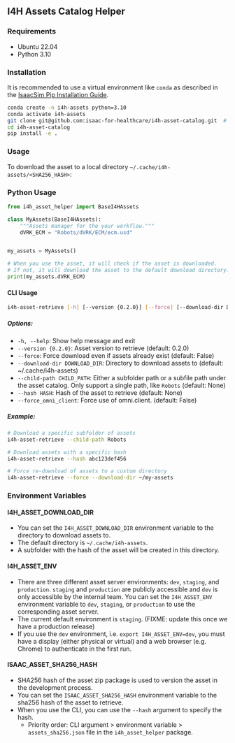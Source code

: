 ## I4H Assets Catalog Helper

### Requirements

- Ubuntu 22.04
- Python 3.10

### Installation

It is recommended to use a virtual environment like `conda` as described in the [IsaacSim Pip Installation Guide](https://docs.isaacsim.omniverse.nvidia.com/4.5.0/installation/install_python.html#installation-using-pip).

```bash
conda create -n i4h-assets python=3.10
conda activate i4h-assets
git clone git@github.com:isaac-for-healthcare/i4h-asset-catalog.git  # FIXME: change to HTTPS/Make a release
cd i4h-asset-catalog
pip install -e .
```

### Usage

To download the asset to a local directory `~/.cache/i4h-assets/<SHA256_HASH>`:

### Python Usage

```python
from i4h_asset_helper import BaseI4HAssets

class MyAssets(BaseI4HAssets):
    """Assets manager for the your workflow."""
    dVRK_ECM = "Robots/dVRK/ECM/ecm.usd"


my_assets = MyAssets()

# When you use the asset, it will check if the asset is downloaded.
# If not, it will download the asset to the default download directory.
print(my_assets.dVRK_ECM)
```

#### CLI Usage

```bash
i4h-asset-retrieve [-h] [--version {0.2.0}] [--force] [--download-dir DOWNLOAD_DIR] [--child-path CHILD_PATH] [--hash HASH] [--force_omni_client]
```

##### Options:
- `-h, --help`: Show help message and exit
- `--version {0.2.0}`: Asset version to retrieve (default: 0.2.0)
- `--force`: Force download even if assets already exist (default: False)
- `--download-dir DOWNLOAD_DIR`: Directory to download assets to (default: ~/.cache/i4h-assets)
- `--child-path CHILD_PATH`: Either a subfolder path or a subfile path under the asset catalog. Only support a single path, like `Robots` (default: None)
- `--hash HASH`: Hash of the asset to retrieve (default: None)
- `--force_omni_client`: Force use of omni.client. (default: False)

##### Example:
```bash
# Download a specific subfolder of assets
i4h-asset-retrieve --child-path Robots

# Download assets with a specific hash
i4h-asset-retrieve --hash abc123def456

# Force re-download of assets to a custom directory
i4h-asset-retrieve --force --download-dir ~/my-assets
```

### Environment Variables


#### I4H_ASSET_DOWNLOAD_DIR

- You can set the `I4H_ASSET_DOWNLOAD_DIR` environment variable to the directory to download assets to.
- The default directory is `~/.cache/i4h-assets`.
- A subfolder with the hash of the asset will be created in this directory.

#### I4H_ASSET_ENV

- There are three different asset server environments: `dev`, `staging`, and `production`. `staging` and `production` are publicly accessible and `dev` is only accessible by the internal team. You can set the `I4H_ASSET_ENV` environment variable to `dev`, `staging`, or `production` to use the corresponding asset server.
- The current default environment is `staging`. (FIXME: update this once we have a production release)
- If you use the `dev` environment, i.e. `export I4H_ASSET_ENV=dev`, you must have a display (either physical or virtual) and a web browser (e.g. Chrome) to authenticate in the first run.

#### ISAAC_ASSET_SHA256_HASH

- SHA256 hash of the asset zip package is used to version the asset in the development process.
- You can set the `ISAAC_ASSET_SHA256_HASH` environment variable to the sha256 hash of the asset to retrieve.
- When you use the CLI, you can use the `--hash` argument to specify the hash.
  - Priority order: CLI argument > environment variable > `assets_sha256.json` file in the `i4h_asset_helper` package.
